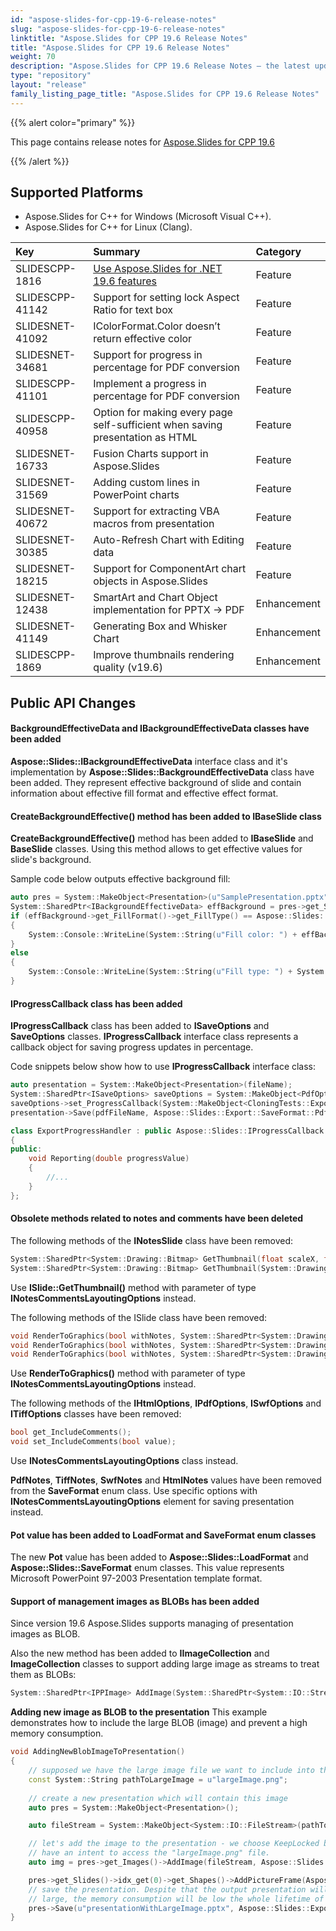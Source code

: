 ```yaml
---
id: "aspose-slides-for-cpp-19-6-release-notes"
slug: "aspose-slides-for-cpp-19-6-release-notes"
linktitle: "Aspose.Slides for CPP 19.6 Release Notes"
title: "Aspose.Slides for CPP 19.6 Release Notes"
weight: 70
description: "Aspose.Slides for CPP 19.6 Release Notes – the latest updates and fixes."
type: "repository"
layout: "release"
family_listing_page_title: "Aspose.Slides for CPP 19.6 Release Notes"
---
```


{{% alert color="primary" %}} 

This page contains release notes for [Aspose.Slides for CPP 19.6](https://www.nuget.org/packages/Aspose.Slides.CPP/)

{{% /alert %}} 
## **Supported Platforms**
- Aspose.Slides for C++ for Windows (Microsoft Visual C++).
- Aspose.Slides for C++ for Linux (Clang).



|**Key**|**Summary**|**Category**|
| :- | :- | :- |
|SLIDESCPP-1816|[Use Aspose.Slides for .NET 19.6 features](/slides/net/release-notes/2019/aspose-slides-for-net-19-6-release-notes/)|Feature|
|SLIDESCPP-41142|Support for setting lock Aspect Ratio for text box|Feature|
|SLIDESNET-41092|IColorFormat.Color doesn’t return effective color|Feature|
|SLIDESNET-34681|Support for progress in percentage for PDF conversion|Feature|
|SLIDESCPP-41101|Implement a progress in percentage for PDF conversion|Feature|
|SLIDESCPP-40958|Option for making every page self-sufficient when saving presentation as HTML|Feature|
|SLIDESNET-16733|Fusion Charts support in Aspose.Slides|Feature|
|SLIDESNET-31569|Adding custom lines in PowerPoint charts|Feature|
|SLIDESNET-40672|Support for extracting VBA macros from presentation|Feature|
|SLIDESNET-30385|Auto-Refresh Chart with Editing data|Feature|
|SLIDESNET-18215|Support for ComponentArt chart objects in Aspose.Slides|Feature|
|SLIDESNET-12438|SmartArt and Chart Object implementation for PPTX -> PDF|Enhancement|
|SLIDESNET-41149|Generating Box and Whisker Chart|Enhancement|
|SLIDESCPP-1869|Improve thumbnails rendering quality (v19.6)|Enhancement|
## **Public API Changes**

#### **BackgroundEffectiveData and IBackgroundEffectiveData classes have been added**
**Aspose::Slides::IBackgroundEffectiveData** interface class and it's implementation by **Aspose::Slides::BackgroundEffectiveData** class have been added. 
They represent effective background of slide and contain information about effective fill format and effective effect format.
#### **CreateBackgroundEffective() method has been added to IBaseSlide class**
**CreateBackgroundEffective()** method has been added to **IBaseSlide** and **BaseSlide** classes. 
Using this method allows to get effective values for slide's background.

Sample code below outputs effective background fill:



``` cpp
auto pres = System::MakeObject<Presentation>(u"SamplePresentation.pptx");
System::SharedPtr<IBackgroundEffectiveData> effBackground = pres->get_Slides()->idx_get(0)->CreateBackgroundEffective();
if (effBackground->get_FillFormat()->get_FillType() == Aspose::Slides::FillType::Solid)
{
    System::Console::WriteLine(System::String(u"Fill color: ") + effBackground->get_FillFormat()->get_SolidFillColor());
}
else
{
    System::Console::WriteLine(System::String(u"Fill type: ") + System::ObjectExt::ToString(effBackground->get_FillFormat()->get_FillType()));
}
```


#### **IProgressCallback class has been added**
**IProgressCallback** class has been added to **ISaveOptions** and **SaveOptions** classes. **IProgressCallback** interface class represents a callback object for saving progress updates in percentage.

Code snippets below show how to use **IProgressCallback** interface class:



``` cpp
auto presentation = System::MakeObject<Presentation>(fileName);
System::SharedPtr<ISaveOptions> saveOptions = System::MakeObject<PdfOptions>();
saveOptions->set_ProgressCallback(System::MakeObject<CloningTests::ExportProgressHandler>());
presentation->Save(pdfFileName, Aspose::Slides::Export::SaveFormat::Pdf, saveOptions);
```

``` cpp
class ExportProgressHandler : public Aspose::Slides::IProgressCallback
{
public:
    void Reporting(double progressValue)
    {
        //...
    }
};
```


#### **Obsolete methods related to notes and comments have been deleted**
The following methods of the **INotesSlide** class have been removed:



``` cpp
System::SharedPtr<System::Drawing::Bitmap> GetThumbnail(float scaleX, float scaleY);
System::SharedPtr<System::Drawing::Bitmap> GetThumbnail(System::Drawing::Size imageSize);
```

Use **ISlide::GetThumbnail()** method with parameter of type **INotesCommentsLayoutingOptions** instead.

The following methods of the ISlide class have been removed:

``` cpp
void RenderToGraphics(bool withNotes, System::SharedPtr<System::Drawing::Graphics> graphics, int32_t width, int32_t height);
void RenderToGraphics(bool withNotes, System::SharedPtr<System::Drawing::Graphics> graphics, float scale);
void RenderToGraphics(bool withNotes, System::SharedPtr<System::Drawing::Graphics> graphics);
```

Use **RenderToGraphics()** method with parameter of type **INotesCommentsLayoutingOptions** instead.

The following methods of the **IHtmlOptions**, **IPdfOptions**, **ISwfOptions** and **ITiffOptions** classes have been removed:

``` cpp
bool get_IncludeComments();
void set_IncludeComments(bool value);
```

Use **INotesCommentsLayoutingOptions** class instead.

**PdfNotes**, **TiffNotes**, **SwfNotes** and **HtmlNotes** values have been removed from the **SaveFormat** enum class.
Use specific options with **INotesCommentsLayoutingOptions** element for saving presentation instead.
#### **Pot value has been added to LoadFormat and SaveFormat enum classes**
The new **Pot** value has been added to **Aspose::Slides::LoadFormat** and **Aspose::Slides::SaveFormat** enum classes. 
This value represents Microsoft PowerPoint 97-2003 Presentation template format.
#### **Support of management images as BLOBs has been added**
Since version 19.6 Aspose.Slides supports managing of presentation images as BLOB.

Also the new method has been added to **IImageCollection** and **ImageCollection** classes to support adding large image as streams to treat them as BLOBs:


``` cpp
System::SharedPtr<IPPImage> AddImage(System::SharedPtr<System::IO::Stream> stream, LoadingStreamBehavior loadingStreamBehavior);
```

**Adding new image as BLOB to the presentation** 
This example demonstrates how to include the large BLOB (image) and prevent a high memory consumption.

``` cpp
void AddingNewBlobImageToPresentation()
{
    // supposed we have the large image file we want to include into the presentation
    const System::String pathToLargeImage = u"largeImage.png";
    
    // create a new presentation which will contain this image
    auto pres = System::MakeObject<Presentation>();

    auto fileStream = System::MakeObject<System::IO::FileStream>(pathToLargeImage, System::IO::FileMode::Open);

    // let's add the image to the presentation - we choose KeepLocked behavior, because we not
    // have an intent to access the "largeImage.png" file.
    auto img = pres->get_Images()->AddImage(fileStream, Aspose::Slides::LoadingStreamBehavior::KeepLocked);

    pres->get_Slides()->idx_get(0)->get_Shapes()->AddPictureFrame(Aspose::Slides::ShapeType::Rectangle, 0.0f, 0.0f, 300.0f, 200.0f, img);
    // save the presentation. Despite that the output presentation will be
    // large, the memory consumption will be low the whole lifetime of the pres object
    pres->Save(u"presentationWithLargeImage.pptx", Aspose::Slides::Export::SaveFormat::Pptx);
}
```
